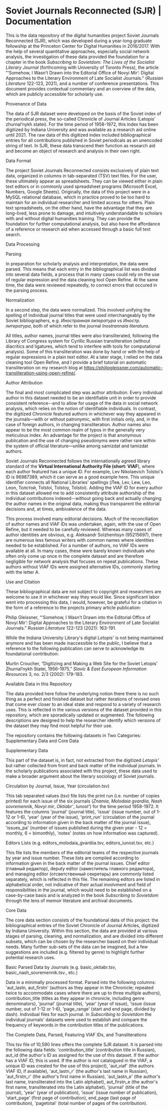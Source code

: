 # Soviet Journals Reconnected (SJR) | Documentation

This is the data repository of the digital humanities project Soviet Journals Reconnected (SJR), which was developed during a year-long graduate fellowship at the Princeton Center for Digital Humanities in 2016/2017. With the help of several quantitative approaches, especially social network analysis, the investigation of these data provided the foundation for a chapter in the book _Subscribing to Sovietdom: The Lives of the Socialist Literary Journal_ (forthcoming with University of Toronto Press), the article "‘Somehow, I Wasn’t Drawn into the Editorial Office of Novyi Mir’: Digital Approaches to the Literary Environment of Late Socialist Journals." (_Russian Literature_ 122-123, 2021), and a number of conference presentations. This document provides contextual commentary and an overview of the data, which are publicly accessible for scholarly use.


Provenance of Data

The data of SJR dataset were developed on the basis of the Soviet index of the periodical press, the so-called Chronicle of Journal Articles (Letopis’ zhurnal’nykh statei). For the time period of 1958-1972, this index has been digitized by Indiana University and was available as a research aid online until 2021. The raw data of this digitized index included bibliographical entries for all contributions published in Soviet periodicals as an unencoded string of text. In SJR, these data transcend their function as research aid and become an object of research and analysis in their own right. 


Data Format

The project Soviet Journals Reconnected consists exclusively of plain text data, organized in columns in tab-separated (TSV) text files. For the user, these ultimately appear as spreadsheets. They can be viewed either in plain text editors or in commonly used spreadsheet programs (Microsoft Excel, Numbers, Google Sheets). Originally, the data of this project were in a MySQL relational database, which in practice proved to be too hard to maintain for an individual researcher and limited access for others. Plain text spreadsheets, on the other hand, have the advantage that they are long-lived, less prone to damage, and intuitively understandable to scholars with and without digital humanities training. They can provide the foundation for further computational analysis, but also have the affordance of a reference or research aid when accessed through a basic full text search.


Data Processing

Parsing

In preparation for scholarly analysis and interpretation, the data were parsed. This means that each entry in the bibliographical list was divided into several data fields, a process that in many cases could rely on the use of regular expression and the data cleaning tool Open Refine. At the same time, the data were reviewed repeatedly, to correct errors that occured in the parsing process. 

Normalization

In a second step, the data were normalized. This involved unifying the spelling of individual journal titles that were used interchangeably by the Soviet bibliographers, e.g. _Иностранная литература_ vs _Иностр. литература_, both of which refer to the journal _Inostrannaia literatura_. 

All titles, author names, journal titles were also transliterated, following the Library of Congress system for Cyrillic Russian transliteration (without diacritics and ligatures, which tend to interfere with tools for computational analysis). Some of this transliteration was done by hand or with the help of regular expressions in a plain text editor. At a later stage, I relied on the data cleaning tool Open Refine, and I provide a brief tutorial on automatic transliteration on my research blog at https://philipgleissner.com/automatic-transliteration-using-open-refine/.

Author Attribution

The final and most complicated step was author attribution. Every individual author in this dataset needed to be an identifiable unit in order to provide consistent reference--and to allow for usage of the data in social network analysis, which relies on the notion of identifiable individuals. In contrast, the digitized _Chronicle_ featured authors in whichever way they appeared in the journals—with or without patronymic, with first initials only, and, in the case of foreign authors, in changing transliteration. Author names also appear to be the most common realm of typos in the generally very meticulous index. An advantage for the project is that anonymous publication and the use of changing pseudonyms were rather rare within the system of official literature—unlike among samizdat and tamizdat authors. 

Soviet Journals Reconnected follows the internationally agreed library standard of the **Virtual International Authority File (short: VIAF**), where each author featured has a unique ID. For example, Lev Nikolaevich Tolstoi's ID is 96987389, which it can serve as a good example here. This unique identifier connects all National Libraries' spellings (Лев, Lev, Lew, Leo, Leon, Толстой, Tolstoi, Tolstoy, Tolstoi). Adding the VIAF ID for every author in this dataset allowed me to add consistently attribute authorship of the individual contributions indexed--without going back and actually changing the author names in the original data, making thus transparent the editorial decisions and, at times, ambivalence of the data. 

This process involved many editorial decisions. Much of the reconciliation of author names and VIAF IDs was undertaken, again, with the use of Open Refine, but it needed to be carefully reviewed. Whereas many cases of author identities are obvious, e.g. Aleksandr Solzhenitsyn (95215697), there are numerous less famous writers with common names where identities needed to be established. For a number of authors, no VIAF IDs were available at all. In many cases, these were barely known individuals who often only come up once in the complete dataset and are therefore negligible for network analysis that focuses on repeat publications. These authors without VIAF IDs were assigned alternative IDs, commonly starting with the letter A.


Use and Citation

These bibliographical data are not subject to copyright and researchers are welcome to use it in whichever way they would like. Since significant labor went into processing this data, I would, however, be grateful for a citation in the form of a reference to the projects primary article publication: 

Philip Gleissner, “‘Somehow, I Wasn’t Drawn into the Editorial Office of Novyi Mir’: Digital Approaches to the Literary Environment of Late Socialist Journals.” _Russian Literature_ 122-123 (2021): 163-191.

While the Indiana University Library's digital _Letopis'_ is not being maintained anymore and has been made inaccessible to the public, I believe that a reference to the following publication can serve to acknowledge its foundational contribution:

Murlin Croucher, “Digitizing and Making a Web Site for the Soviet Letopis’ Zhurnal’nykh Statei, 1956-1975,” _Slavic & East European Information Resources_ 3, no. 2/3 (2002): 179-183. 


Available Data in this Repository

The data provided here follow the underlying notion there there is no such thing as a perfect and finished dataset but rather iterations of revised ones that come ever closer to an ideal state and respond to a variety of research uses. This is reflected in the various versions of the dataset provided in this repository, which are sporadically updated or augmented. The following descriptions are designed to help the researcher identify which versions of the dataset they may find most helpful for their use. 

The repository contains the following datasets in Two Categories: Supplementary Data and Core Data


Supplementary Data

This part of the dataset is, in fact, not extracted from the digitized _Letopis'_ but rather collected from front and back matter of the individual journals. In the scholarly publications associated with this project, these data used to make a broader argument about the literary sociology of Soviet journals.

Circulation by Journal, Issue, Year (circulation.tsv)

This tab separated values (tsv) file lists the print run (i.e. number of copies printed) for each issue of the six journals (_Znamia_, _Molodaia gvardiia_, _Nash sovremennik_, _Novyi  mir_, _Oktiabr'_, _Iunost'_) for the time period 1958-1972. It features the columns 'journal' (journal title), 'issue' (issue number, out of 1-12 or 1-6), 'year' (year of the issue), 'print_run' (circulation of the journal according to information given in the back matter of the journal issue), 'issues_pa' (number of issues published during the given year - 12 = monthly, 6 = bimonthly), 'notes' (notes on how information was captured).

Editors Lists (e.g. editors_molodaia_gvardiia.tsv, editors_iunost.tsv, etc.)

This file lists the members of the editorial teams of the respective journals by year and issue number. These lists are compiled according to information given in the back matter of the journal issues. Chief editor (главный редактор), deputy editor (заместитель главного редактора), and managing editor (отсветственный секретарь) are commonly listed separately, which is reflected in this file. The remaining editors are listed in alphabetical order, not indicative of their actual involvment and field of responsibilities in the journal, which would need to be established on a case-by-case basis and is analyzed in the book _Subscribing to Sovietdom_ through the lens of memoir literature and archival documents.


Core Data

The core data section consists of the foundational data of this project: the bibliographical entries of the Soviet Chronicle of Journal Articles, digitized by Indiana University. Within this section, the data are provided at various stages of parsing, cleaning, and normalization, and are divided into different subsets, which can be chosen by the researcher based on their individual needs. Many further sub-sets of the data can be imagined, but a few suggestions are included (e.g. filtered by genre) to highlight further potential research uses.

Basic Parsed Data by Journals (e.g. basic_oktiabr.tsv, basic_nash_sovremennik.tsv., etc.)

Data in a minimally processed format. Parsed into the following columns: 'aut_lastn, aut_firstn' (authors as they appear in the Chronicle; repeated twice to accommodate cases where there are up to three multiple authors), contribution_title (titles as they appear in chronicle, including genre denominators), 'journal' (journal title), 'year' (year of issue),	'issue (issue number, out of 1-12 or 1-6),	'page_range' (start and end page, divided by dash). Individual files for each journal. In _Subscribing to Sovietdom_ the individual journals' datasets were used to establish and compare the frequency of keywords in the contribution titles of the publications.

The Complete Data, Parsed, Featuring VIAF IDs, and Transliterations

This tsv file of 10,590 lines offers the complete SJR dataset. It is parsed into the following data fields: 'contribution_title' (contribution title in Russian), aut_id (the author's ID as assigned for the use of this dataset. If the author has a VIAF ID, this is used. If the author is not catalogued in the VIAF, a unique ID was created for the use of this project),	'aut_viaf' (the authors VIAF ID, if available), 'aut_lastn_r' (the author's last name in Russian),	'aut_firstn_r'  (the author's first name in Russian),	'aut_lastn_e' (the author's last name, transliterated into the Latin alphabet),	 aut_firstn_e (the author's first name, transliterated into the Latin alphabet), 'journal' (title of the journal),	'year' (year of publication),	'issue' (issue number of publication),	'start_page' (first page of contribution),	end_page (last page of contribution),	'pagetotal' (total number of pages of the contribution).

